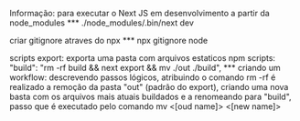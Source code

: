 Informação:
para executar o Next JS em desenvolvimento a partir da node_modules
*** ./node_modules/.bin/next dev

criar gitignore atraves do npx
*** npx gitignore node

scripts export: exporta uma pasta com arquivos estaticos
npm scripts: "build": "rm -rf build && next export && mv ./out ./build",
*** criando um workflow: descrevendo passos lógicos, 
atribuindo o comando rm -rf é realizado a remoção da pasta "out" (padrão do export),
criando uma nova basta com os arquivos mais atuais buildados e a renomeando para
"build", passo que é executado pelo comando mv <[oud name]> <[new name]>
 